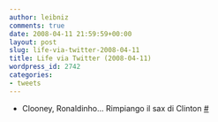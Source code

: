 ```yaml
---
author: leibniz
comments: true
date: 2008-04-11 21:59:59+00:00
layout: post
slug: life-via-twitter-2008-04-11
title: Life via Twitter (2008-04-11)
wordpress_id: 2742
categories:
- tweets
---
```



	
  * Clooney, Ronaldinho... Rimpiango il sax di Clinton [#](http://twitter.com/leibniz/statuses/787052515)


